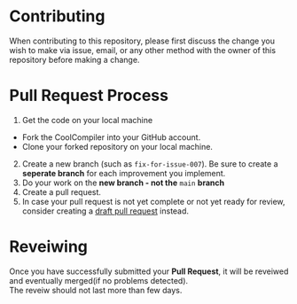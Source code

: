 # Contributing
When contributing to this repository, please first discuss the change you wish to make via issue, email, or any other
method with the owner of this repository before making a change.

# Pull Request Process
1. Get the code on your local machine
- Fork the CoolCompiler into your GitHub account.
- Clone your forked repository on your local machine.
2. Create a new branch (such as `fix-for-issue-007`).
  Be sure to create a **seperate branch** for each improvement you implement.
3. Do your work on the **new branch - not the** `main` **branch**
4. Create a pull request.
5. In case your pull request is not yet complete or not yet ready for review, consider creating a [draft pull request](https://github.blog/2019-02-14-introducing-draft-pull-requests/) instead.

# Reveiwing
Once you have successfully submitted your **Pull Request**, it will be reveiwed and eventually merged(if no problems detected).
<br/>The reveiw should not last more than few days.

